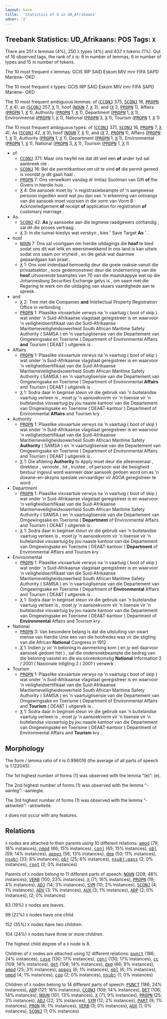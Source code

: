```yaml
---
layout: base
title:  'Statistics of X in UD_Afrikaans'
udver: '2'
---
```


## Treebank Statistics: UD_Afrikaans: POS Tags: `X`

There are 251 `X` lemmas (4%), 250 `X` types (4%) and 437 `X` tokens (1%).
Out of 16 observed tags, the rank of `X` is: 6 in number of lemmas, 6 in number of types and 15 in number of tokens.

The 10 most frequent `X` lemmas: GCIS IRP SAID Eskom MIV mnr FIFA SAPD Mariene- OKD

The 10 most frequent `X` types:  GCIS IRP SAID Eskom MIV mnr FIFA SAPD Mariene- OKD

The 10 most frequent ambiguous lemmas: of (<tt><a href="af-pos-CCONJ.html">CCONJ</a></tt> 375, <tt><a href="af-pos-SCONJ.html">SCONJ</a></tt> 16, <tt><a href="af-pos-PROPN.html">PROPN</a></tt> 7, <tt><a href="af-pos-X.html">X</a></tt> 4), as (<tt><a href="af-pos-SCONJ.html">SCONJ</a></tt> 257, <tt><a href="af-pos-X.html">X</a></tt> 1), hoof (<tt><a href="af-pos-NOUN.html">NOUN</a></tt> 7, <tt><a href="af-pos-X.html">X</a></tt> 3), and (<tt><a href="af-pos-X.html">X</a></tt> 2, <tt><a href="af-pos-PROPN.html">PROPN</a></tt> 1), Affairs (<tt><a href="af-pos-PROPN.html">PROPN</a></tt> 1, <tt><a href="af-pos-X.html">X</a></tt> 1), Authority (<tt><a href="af-pos-PROPN.html">PROPN</a></tt> 1, <tt><a href="af-pos-X.html">X</a></tt> 1), Department (<tt><a href="af-pos-PROPN.html">PROPN</a></tt> 1, <tt><a href="af-pos-X.html">X</a></tt> 1), Environmental (<tt><a href="af-pos-PROPN.html">PROPN</a></tt> 1, <tt><a href="af-pos-X.html">X</a></tt> 1), National (<tt><a href="af-pos-PROPN.html">PROPN</a></tt> 3, <tt><a href="af-pos-X.html">X</a></tt> 1), Tourism (<tt><a href="af-pos-PROPN.html">PROPN</a></tt> 1, <tt><a href="af-pos-X.html">X</a></tt> 1)

The 10 most frequent ambiguous types:  of (<tt><a href="af-pos-CCONJ.html">CCONJ</a></tt> 371, <tt><a href="af-pos-SCONJ.html">SCONJ</a></tt> 16, <tt><a href="af-pos-PROPN.html">PROPN</a></tt> 7, <tt><a href="af-pos-X.html">X</a></tt> 4), As (<tt><a href="af-pos-SCONJ.html">SCONJ</a></tt> 42, <tt><a href="af-pos-X.html">X</a></tt> 3), hoof (<tt><a href="af-pos-NOUN.html">NOUN</a></tt> 7, <tt><a href="af-pos-X.html">X</a></tt> 1), and (<tt><a href="af-pos-X.html">X</a></tt> 2, <tt><a href="af-pos-PROPN.html">PROPN</a></tt> 1), Affairs (<tt><a href="af-pos-PROPN.html">PROPN</a></tt> 1, <tt><a href="af-pos-X.html">X</a></tt> 1), Authority (<tt><a href="af-pos-PROPN.html">PROPN</a></tt> 1, <tt><a href="af-pos-X.html">X</a></tt> 1), Department (<tt><a href="af-pos-PROPN.html">PROPN</a></tt> 1, <tt><a href="af-pos-X.html">X</a></tt> 1), Environmental (<tt><a href="af-pos-PROPN.html">PROPN</a></tt> 1, <tt><a href="af-pos-X.html">X</a></tt> 1), National (<tt><a href="af-pos-PROPN.html">PROPN</a></tt> 3, <tt><a href="af-pos-X.html">X</a></tt> 1), Tourism (<tt><a href="af-pos-PROPN.html">PROPN</a></tt> 1, <tt><a href="af-pos-X.html">X</a></tt> 1)


* of
  * <tt><a href="af-pos-CCONJ.html">CCONJ</a></tt> 371: Maar ons twyfel nie dat dit wel een <b>of</b> ander tyd sal aanbreek nie .
  * <tt><a href="af-pos-SCONJ.html">SCONJ</a></tt> 16: Bel die permitkantoor om uit te vind <b>of</b> die permit gereed is voordat jy dit gaan haal .
  * <tt><a href="af-pos-PROPN.html">PROPN</a></tt> 7: Ons verwelkom vandag dr Imtiaz Sooliman van Gift <b>of</b> the Givers in hierdie huis .
  * <tt><a href="af-pos-X.html">X</a></tt> 4: Die aansoek moet by 'n registrasiebeampte of 'n aangewese persoon ingedien word wat jou dan van 'n erkenning van ontvangs van die aansoek moet voorsien in die vorm van Vorm B : Acknowledgement <b>of</b> receipt <b>of</b> application for registration <b>of</b> customary marriage .
* As
  * <tt><a href="af-pos-SCONJ.html">SCONJ</a></tt> 42: <b>As</b> jy aansoeke aan die tegniese raadgewers oorhandig , sal dit die proses vertraag .
  * <tt><a href="af-pos-X.html">X</a></tt> 3: In die tuimel-kieslys wat verskyn , kies ' Save Target <b>As</b> ' .
* hoof
  * <tt><a href="af-pos-NOUN.html">NOUN</a></tt> 7: Ons sal voortgaan om hierdie uitdagings die <b>hoof</b> te bied sodat ons dit wat lelik en weersinwekkend in ons land is kan uitwis sodat ons saam oor vryheid , en die geluk wat daarmee gepaardgaan kan praat .
  * <tt><a href="af-pos-X.html">X</a></tt> 1: Ons voel inderdaad bemoedig deur die goeie reaksie vanuit die privaatsektor , soos gedemonstreer deur die onderneming van die <b>hoof</b> uitvoerende beamptes van 70 van die maatskappye wat op die Johannesburg Securities Exchange gelys is , om saam met die Regering te werk om die uitdaging van skaars vaardighede aan te spreek .
* and
  * <tt><a href="af-pos-X.html">X</a></tt> 2: Tree met die Companies <b>and</b> Intellectual Property Registration Office in verbinding .
  * <tt><a href="af-pos-PROPN.html">PROPN</a></tt> 1: Plaaslike visvaartuie verwys na 'n vaartuig ( boot of skip ) wat onder 'n Suid-Afrikaanse vlagstaat geregistreer is en waarvoor 'n veiligheidsertifikaat van die Suid-Afrikaanse Maritiemeveiligheidsowerheid South African Maritime Safety Authority ( SAMSA ) en 'n vaartuiglisensie van die Departement van Omgewingsake en Toerisme ( Department of Environmental Affairs <b>and</b> Tourism ( DEA&T ) uitgereik is .
* Affairs
  * <tt><a href="af-pos-PROPN.html">PROPN</a></tt> 1: Plaaslike visvaartuie verwys na 'n vaartuig ( boot of skip ) wat onder 'n Suid-Afrikaanse vlagstaat geregistreer is en waarvoor 'n veiligheidsertifikaat van die Suid-Afrikaanse Maritiemeveiligheidsowerheid South African Maritime Safety Authority ( SAMSA ) en 'n vaartuiglisensie van die Departement van Omgewingsake en Toerisme ( Department of Environmental <b>Affairs</b> and Tourism ( DEA&T ) uitgereik is .
  * <tt><a href="af-pos-X.html">X</a></tt> 1: Sodra daar in beginsel steun vir die gebruik van 'n buitelandse vaartuig verleen is , moet jy 'n aansoekvorm vir 'n lisensie vir 'n buitelandse visvaartuig by jou naaste kantoor van die Departement van Omgewingsake en Toerisme ( DEA&T-kantoor ) Department of Environmental <b>Affairs</b> and Tourism kry .
* Authority
  * <tt><a href="af-pos-PROPN.html">PROPN</a></tt> 1: Plaaslike visvaartuie verwys na 'n vaartuig ( boot of skip ) wat onder 'n Suid-Afrikaanse vlagstaat geregistreer is en waarvoor 'n veiligheidsertifikaat van die Suid-Afrikaanse Maritiemeveiligheidsowerheid South African Maritime Safety <b>Authority</b> ( SAMSA ) en 'n vaartuiglisensie van die Departement van Omgewingsake en Toerisme ( Department of Environmental Affairs and Tourism ( DEA&T ) uitgereik is .
  * <tt><a href="af-pos-X.html">X</a></tt> 1: Die afdeling <b>Authority</b> to Apply moet deur die alleeneienaar , direkteur , vennote , lid , trustee , of persoon wat die besigheid bestuur ingevul word wanneer daar aansoek gedoen word om as 'n doeane-en-aksyns spesiale vervaardiger vir AGOA geregistreer te word .
* Department
  * <tt><a href="af-pos-PROPN.html">PROPN</a></tt> 1: Plaaslike visvaartuie verwys na 'n vaartuig ( boot of skip ) wat onder 'n Suid-Afrikaanse vlagstaat geregistreer is en waarvoor 'n veiligheidsertifikaat van die Suid-Afrikaanse Maritiemeveiligheidsowerheid South African Maritime Safety Authority ( SAMSA ) en 'n vaartuiglisensie van die Departement van Omgewingsake en Toerisme ( <b>Department</b> of Environmental Affairs and Tourism ( DEA&T ) uitgereik is .
  * <tt><a href="af-pos-X.html">X</a></tt> 1: Sodra daar in beginsel steun vir die gebruik van 'n buitelandse vaartuig verleen is , moet jy 'n aansoekvorm vir 'n lisensie vir 'n buitelandse visvaartuig by jou naaste kantoor van die Departement van Omgewingsake en Toerisme ( DEA&T-kantoor ) <b>Department</b> of Environmental Affairs and Tourism kry .
* Environmental
  * <tt><a href="af-pos-PROPN.html">PROPN</a></tt> 1: Plaaslike visvaartuie verwys na 'n vaartuig ( boot of skip ) wat onder 'n Suid-Afrikaanse vlagstaat geregistreer is en waarvoor 'n veiligheidsertifikaat van die Suid-Afrikaanse Maritiemeveiligheidsowerheid South African Maritime Safety Authority ( SAMSA ) en 'n vaartuiglisensie van die Departement van Omgewingsake en Toerisme ( Department of <b>Environmental</b> Affairs and Tourism ( DEA&T ) uitgereik is .
  * <tt><a href="af-pos-X.html">X</a></tt> 1: Sodra daar in beginsel steun vir die gebruik van 'n buitelandse vaartuig verleen is , moet jy 'n aansoekvorm vir 'n lisensie vir 'n buitelandse visvaartuig by jou naaste kantoor van die Departement van Omgewingsake en Toerisme ( DEA&T-kantoor ) Department of <b>Environmental</b> Affairs and Tourism kry .
* National
  * <tt><a href="af-pos-PROPN.html">PROPN</a></tt> 3: Van besondere belang is dat die uitsluiting van swart mense van hierdie Unie een van die hoofredes was vir die stigting van die African <b>National</b> Congress in 1912 .
  * <tt><a href="af-pos-X.html">X</a></tt> 1: Indien jy vir 'n beloning in aanmerking kom ( en jy wel daarvoor aansoek gedoen het ) , sal die ondersoekbeampte die bedrag van die beloning vasstel en die eis ooreenkomstig <b>National</b> Information 2 / 2001 ( Nasionale Inligting 2 / 2001 ) verwerk .
* Tourism
  * <tt><a href="af-pos-PROPN.html">PROPN</a></tt> 1: Plaaslike visvaartuie verwys na 'n vaartuig ( boot of skip ) wat onder 'n Suid-Afrikaanse vlagstaat geregistreer is en waarvoor 'n veiligheidsertifikaat van die Suid-Afrikaanse Maritiemeveiligheidsowerheid South African Maritime Safety Authority ( SAMSA ) en 'n vaartuiglisensie van die Departement van Omgewingsake en Toerisme ( Department of Environmental Affairs and <b>Tourism</b> ( DEA&T ) uitgereik is .
  * <tt><a href="af-pos-X.html">X</a></tt> 1: Sodra daar in beginsel steun vir die gebruik van 'n buitelandse vaartuig verleen is , moet jy 'n aansoekvorm vir 'n lisensie vir 'n buitelandse visvaartuig by jou naaste kantoor van die Departement van Omgewingsake en Toerisme ( DEA&T-kantoor ) Department of Environmental Affairs and <b>Tourism</b> kry .

## Morphology

The form / lemma ratio of `X` is 0.996016 (the average of all parts of speech is 1.122045).

The 1st highest number of forms (1) was observed with the lemma “(e)”: (e).

The 2nd highest number of forms (1) was observed with the lemma “-aanleg”: -aanlegte.

The 3rd highest number of forms (1) was observed with the lemma “-aktiwiteit”: -aktiwiteite.

`X` does not occur with any features.


## Relations

`X` nodes are attached to their parents using 10 different relations: <tt><a href="af-dep-amod.html">amod</a></tt> (79; 18% instances), <tt><a href="af-dep-nmod.html">nmod</a></tt> (66; 15% instances), <tt><a href="af-dep-conj.html">conj</a></tt> (65; 15% instances), <tt><a href="af-dep-obl.html">obl</a></tt> (59; 14% instances), <tt><a href="af-dep-appos.html">appos</a></tt> (56; 13% instances), <tt><a href="af-dep-dep.html">dep</a></tt> (50; 11% instances), <tt><a href="af-dep-nsubj.html">nsubj</a></tt> (33; 8% instances), <tt><a href="af-dep-obj.html">obj</a></tt> (25; 6% instances), <tt><a href="af-dep-nsubj-pass.html">nsubj:pass</a></tt> (2; 0% instances), <tt><a href="af-dep-root.html">root</a></tt> (2; 0% instances)

Parents of `X` nodes belong to 11 different parts of speech: <tt><a href="af-pos-NOUN.html">NOUN</a></tt> (209; 48% instances), <tt><a href="af-pos-VERB.html">VERB</a></tt> (100; 23% instances), <tt><a href="af-pos-X.html">X</a></tt> (71; 16% instances), <tt><a href="af-pos-PROPN.html">PROPN</a></tt> (19; 4% instances), <tt><a href="af-pos-ADJ.html">ADJ</a></tt> (14; 3% instances), <tt><a href="af-pos-SYM.html">SYM</a></tt> (10; 2% instances), <tt><a href="af-pos-SCONJ.html">SCONJ</a></tt> (4; 1% instances), <tt><a href="af-pos-ADV.html">ADV</a></tt> (3; 1% instances), <tt><a href="af-pos-AUX.html">AUX</a></tt> (3; 1% instances), <tt><a href="af-pos-ADP.html">ADP</a></tt> (2; 0% instances),  (2; 0% instances)

83 (19%) `X` nodes are leaves.

98 (22%) `X` nodes have one child.

152 (35%) `X` nodes have two children.

104 (24%) `X` nodes have three or more children.

The highest child degree of a `X` node is 8.

Children of `X` nodes are attached using 12 different relations: <tt><a href="af-dep-punct.html">punct</a></tt> (186; 24% instances), <tt><a href="af-dep-case.html">case</a></tt> (130; 17% instances), <tt><a href="af-dep-conj.html">conj</a></tt> (130; 17% instances), <tt><a href="af-dep-cc.html">cc</a></tt> (109; 14% instances), <tt><a href="af-dep-det.html">det</a></tt> (108; 14% instances), <tt><a href="af-dep-dep.html">dep</a></tt> (66; 9% instances), <tt><a href="af-dep-amod.html">amod</a></tt> (25; 3% instances), <tt><a href="af-dep-appos.html">appos</a></tt> (6; 1% instances), <tt><a href="af-dep-obl.html">obl</a></tt> (6; 1% instances), <tt><a href="af-dep-nmod.html">nmod</a></tt> (4; 1% instances), <tt><a href="af-dep-cop.html">cop</a></tt> (2; 0% instances), <tt><a href="af-dep-nsubj.html">nsubj</a></tt> (1; 0% instances)

Children of `X` nodes belong to 14 different parts of speech: <tt><a href="af-pos-PUNCT.html">PUNCT</a></tt> (186; 24% instances), <tt><a href="af-pos-ADP.html">ADP</a></tt> (121; 16% instances), <tt><a href="af-pos-CCONJ.html">CCONJ</a></tt> (109; 14% instances), <tt><a href="af-pos-DET.html">DET</a></tt> (106; 14% instances), <tt><a href="af-pos-NOUN.html">NOUN</a></tt> (101; 13% instances), <tt><a href="af-pos-X.html">X</a></tt> (71; 9% instances), <tt><a href="af-pos-PROPN.html">PROPN</a></tt> (25; 3% instances), <tt><a href="af-pos-ADJ.html">ADJ</a></tt> (22; 3% instances), <tt><a href="af-pos-SYM.html">SYM</a></tt> (12; 2% instances), <tt><a href="af-pos-PART.html">PART</a></tt> (9; 1% instances), <tt><a href="af-pos-PRON.html">PRON</a></tt> (6; 1% instances), <tt><a href="af-pos-VERB.html">VERB</a></tt> (3; 0% instances), <tt><a href="af-pos-AUX.html">AUX</a></tt> (1; 0% instances), <tt><a href="af-pos-SCONJ.html">SCONJ</a></tt> (1; 0% instances)

